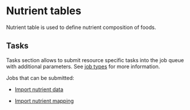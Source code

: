 # Nutrient tables

Nutrient table is used to define nutrient composition of foods.

## Tasks

Tasks section allows to submit resource specific tasks into the job queue with additional parameters. See [job types](/admin/system/job-types) for more information.

Jobs that can be submitted:

- [Import nutrient data](/admin/system/job-types#nutrienttabledataimport)

- [Import nutrient mapping](/admin/system/job-types#nutrienttablemappingimport)
